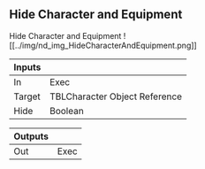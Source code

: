 ## Hide Character and Equipment
Hide Character and Equipment
![[../img/nd_img_HideCharacterAndEquipment.png]]

|Inputs||
|--|--|
| In | Exec |
| Target | TBLCharacter Object Reference |
| Hide | Boolean |

|Outputs||
|--|--|
| Out | Exec |
